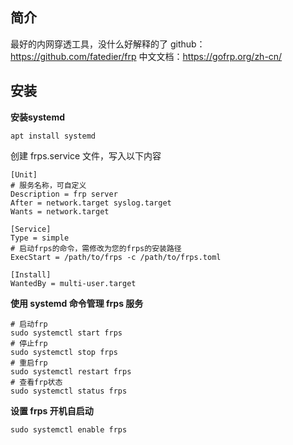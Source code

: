 ## 简介
最好的内网穿透工具，没什么好解释的了
github：https://github.com/fatedier/frp
中文文档：https://gofrp.org/zh-cn/

## 安装
**安装systemd**
```
apt install systemd
```

创建 frps.service 文件，写入以下内容
```
[Unit]
# 服务名称，可自定义
Description = frp server
After = network.target syslog.target
Wants = network.target

[Service]
Type = simple
# 启动frps的命令，需修改为您的frps的安装路径
ExecStart = /path/to/frps -c /path/to/frps.toml

[Install]
WantedBy = multi-user.target
```

**使用 systemd 命令管理 frps 服务**
```
# 启动frp
sudo systemctl start frps
# 停止frp
sudo systemctl stop frps
# 重启frp
sudo systemctl restart frps
# 查看frp状态
sudo systemctl status frps
```

**设置 frps 开机自启动**
```
sudo systemctl enable frps
```
